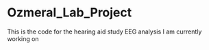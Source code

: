 # Ozmeral_Lab_Project
This is the code for the hearing aid study EEG analysis I am currently working on

